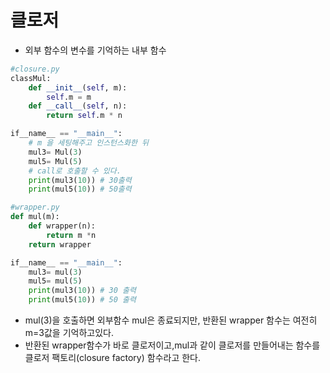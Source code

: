 # 클로저
- 외부 함수의 변수를 기억하는 내부 함수
```python
#closure.py
classMul:
    def __init__(self, m):
        self.m = m
    def __call__(self, n):
        return self.m * n

if__name__ == "__main__":
    # m 을 세팅해주고 인스턴스화한 뒤
    mul3= Mul(3)
    mul5= Mul(5)
    # call로 호출할 수 있다.
    print(mul3(10)) # 30출력
    print(mul5(10)) # 50출력
```

```python
#wrapper.py
def mul(m):
    def wrapper(n):
        return m *n
    return wrapper

if__name__ == "__main__":
    mul3= mul(3)
    mul5= mul(5)
    print(mul3(10)) # 30 출력
    print(mul5(10)) # 50 출력
```
- mul(3)을 호출하면 외부함수 mul은 종료되지만, 반환된 wrapper 함수는 여전히 m=3값을 기억하고있다.
- 반환된 wrapper함수가 바로 클로저이고,mul과 같이 클로저를 만들어내는 함수를 클로저 팩토리(closure factory) 함수라고 한다.
